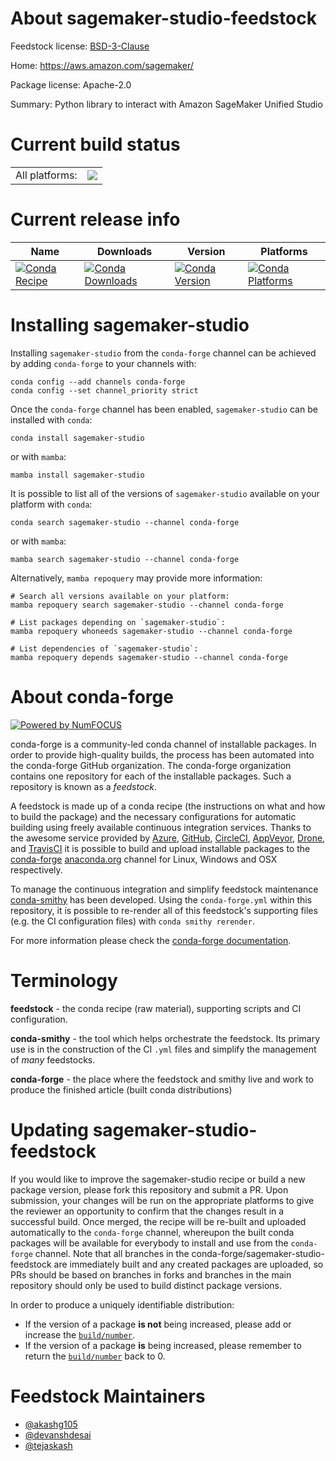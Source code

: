 About sagemaker-studio-feedstock
================================

Feedstock license: [BSD-3-Clause](https://github.com/conda-forge/sagemaker-studio-feedstock/blob/main/LICENSE.txt)

Home: https://aws.amazon.com/sagemaker/

Package license: Apache-2.0

Summary: Python library to interact with Amazon SageMaker Unified Studio

Current build status
====================


<table><tr><td>All platforms:</td>
    <td>
      <a href="https://dev.azure.com/conda-forge/feedstock-builds/_build/latest?definitionId=24834&branchName=main">
        <img src="https://dev.azure.com/conda-forge/feedstock-builds/_apis/build/status/sagemaker-studio-feedstock?branchName=main">
      </a>
    </td>
  </tr>
</table>

Current release info
====================

| Name | Downloads | Version | Platforms |
| --- | --- | --- | --- |
| [![Conda Recipe](https://img.shields.io/badge/recipe-sagemaker--studio-green.svg)](https://anaconda.org/conda-forge/sagemaker-studio) | [![Conda Downloads](https://img.shields.io/conda/dn/conda-forge/sagemaker-studio.svg)](https://anaconda.org/conda-forge/sagemaker-studio) | [![Conda Version](https://img.shields.io/conda/vn/conda-forge/sagemaker-studio.svg)](https://anaconda.org/conda-forge/sagemaker-studio) | [![Conda Platforms](https://img.shields.io/conda/pn/conda-forge/sagemaker-studio.svg)](https://anaconda.org/conda-forge/sagemaker-studio) |

Installing sagemaker-studio
===========================

Installing `sagemaker-studio` from the `conda-forge` channel can be achieved by adding `conda-forge` to your channels with:

```
conda config --add channels conda-forge
conda config --set channel_priority strict
```

Once the `conda-forge` channel has been enabled, `sagemaker-studio` can be installed with `conda`:

```
conda install sagemaker-studio
```

or with `mamba`:

```
mamba install sagemaker-studio
```

It is possible to list all of the versions of `sagemaker-studio` available on your platform with `conda`:

```
conda search sagemaker-studio --channel conda-forge
```

or with `mamba`:

```
mamba search sagemaker-studio --channel conda-forge
```

Alternatively, `mamba repoquery` may provide more information:

```
# Search all versions available on your platform:
mamba repoquery search sagemaker-studio --channel conda-forge

# List packages depending on `sagemaker-studio`:
mamba repoquery whoneeds sagemaker-studio --channel conda-forge

# List dependencies of `sagemaker-studio`:
mamba repoquery depends sagemaker-studio --channel conda-forge
```


About conda-forge
=================

[![Powered by
NumFOCUS](https://img.shields.io/badge/powered%20by-NumFOCUS-orange.svg?style=flat&colorA=E1523D&colorB=007D8A)](https://numfocus.org)

conda-forge is a community-led conda channel of installable packages.
In order to provide high-quality builds, the process has been automated into the
conda-forge GitHub organization. The conda-forge organization contains one repository
for each of the installable packages. Such a repository is known as a *feedstock*.

A feedstock is made up of a conda recipe (the instructions on what and how to build
the package) and the necessary configurations for automatic building using freely
available continuous integration services. Thanks to the awesome service provided by
[Azure](https://azure.microsoft.com/en-us/services/devops/), [GitHub](https://github.com/),
[CircleCI](https://circleci.com/), [AppVeyor](https://www.appveyor.com/),
[Drone](https://cloud.drone.io/welcome), and [TravisCI](https://travis-ci.com/)
it is possible to build and upload installable packages to the
[conda-forge](https://anaconda.org/conda-forge) [anaconda.org](https://anaconda.org/)
channel for Linux, Windows and OSX respectively.

To manage the continuous integration and simplify feedstock maintenance
[conda-smithy](https://github.com/conda-forge/conda-smithy) has been developed.
Using the ``conda-forge.yml`` within this repository, it is possible to re-render all of
this feedstock's supporting files (e.g. the CI configuration files) with ``conda smithy rerender``.

For more information please check the [conda-forge documentation](https://conda-forge.org/docs/).

Terminology
===========

**feedstock** - the conda recipe (raw material), supporting scripts and CI configuration.

**conda-smithy** - the tool which helps orchestrate the feedstock.
                   Its primary use is in the construction of the CI ``.yml`` files
                   and simplify the management of *many* feedstocks.

**conda-forge** - the place where the feedstock and smithy live and work to
                  produce the finished article (built conda distributions)


Updating sagemaker-studio-feedstock
===================================

If you would like to improve the sagemaker-studio recipe or build a new
package version, please fork this repository and submit a PR. Upon submission,
your changes will be run on the appropriate platforms to give the reviewer an
opportunity to confirm that the changes result in a successful build. Once
merged, the recipe will be re-built and uploaded automatically to the
`conda-forge` channel, whereupon the built conda packages will be available for
everybody to install and use from the `conda-forge` channel.
Note that all branches in the conda-forge/sagemaker-studio-feedstock are
immediately built and any created packages are uploaded, so PRs should be based
on branches in forks and branches in the main repository should only be used to
build distinct package versions.

In order to produce a uniquely identifiable distribution:
 * If the version of a package **is not** being increased, please add or increase
   the [``build/number``](https://docs.conda.io/projects/conda-build/en/latest/resources/define-metadata.html#build-number-and-string).
 * If the version of a package **is** being increased, please remember to return
   the [``build/number``](https://docs.conda.io/projects/conda-build/en/latest/resources/define-metadata.html#build-number-and-string)
   back to 0.

Feedstock Maintainers
=====================

* [@akashg105](https://github.com/akashg105/)
* [@devanshdesai](https://github.com/devanshdesai/)
* [@tejaskash](https://github.com/tejaskash/)


<!-- dummy commit to enable rerendering -->

